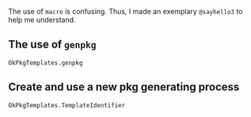 The use of `macro` is confusing. Thus, I made an exemplary `@sayhello3` to help me understand.

## The use of `genpkg`
```@docs
OkPkgTemplates.genpkg
```


## Create and use a new pkg generating process
```@docs
OkPkgTemplates.TemplateIdentifier
```
